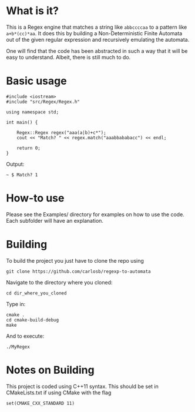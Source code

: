 # What is it?
This is a Regex engine that matches a string like `abbccccaa` to a pattern like `a+b*(cc)*aa`.
It does this by building a Non-Deterministic Finite Automata  out of the given regular expression and recursively
emulating the automata.

One will find that the code has been abstracted in such a way that it will be easy to understand.
Albeit, there is still much to do.

# Basic usage
````
#include <iostream>
#include "src/Regex/Regex.h"

using namespace std;

int main() {

    Regex::Regex regex("aaa(a|b)+c*");
    cout << "Match? " << regex.match("aaabbababacc") << endl;

    return 0;
}
````

Output:

`~ $ Match? 1`

# How-to use
Please see the Examples/ directory for examples on how to use the code. Each subfolder will have an explanation.

# Building

To build the project you just have to clone the repo using

`git clone https://github.com/carlosb/regexp-to-automata`

Navigate to the directory where you cloned:

`cd dir_where_you_cloned`

Type in:

````
cmake .
cd cmake-build-debug
make
````

And to execute:

`./MyRegex`

# Notes on Building
This project is coded using C++11 syntax. This should be set in CMakeLists.txt if using CMake with the flag

`set(CMAKE_CXX_STANDARD 11)`
